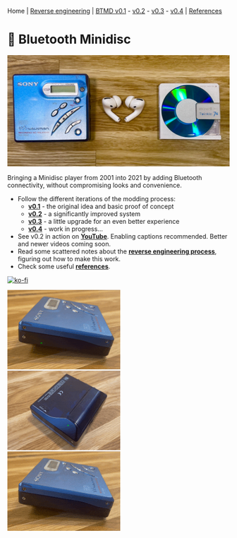 Home |
[Reverse engineering](re.md) |
[BTMD v0.1](v0.1.md) -
[v0.2](v0.2.md) -
[v0.3](v0.3.md) -
[v0.4](v0.4.md) |
[References](refs.md)

# 💽 Bluetooth Minidisc

![Bluetooth Mindisc header image](img/btmd2_1280.jpeg)

Bringing a Minidisc player from 2001 into 2021 by adding Bluetooth connectivity, without compromising looks and convenience.

- Follow the different iterations of the modding process:
  - [**v0.1**](v0.1.md) - the original idea and basic proof of concept
  - [**v0.2**](v0.2.md) - a significantly improved system
  - [**v0.3**](v0.3.md) - a little upgrade for an even better experience
  - [**v0.4**](v0.4.md) - work in progress...
- See v0.2 in action on [**YouTube**](https://www.youtube.com/@btmdberlin6980/videos). Enabling captions recommended. Better and newer videos coming soon.
- Read some scattered notes about the [**reverse engineering process**](re.md), figuring out how to make this work.
- Check some useful [**references**](refs.md).

[![ko-fi](https://ko-fi.com/img/githubbutton_sm.svg)](https://ko-fi.com/M4M3I2NCA)

![BTMD in pairing mode, rapidly blinking](img/blinktop_256.gif) ![BTMD in pairing mode, rapidly blinking, bottom view](img/blinkbottom_256.gif) ![BTMD connected, slowly blinking](img/blinktopcon_256.gif)
